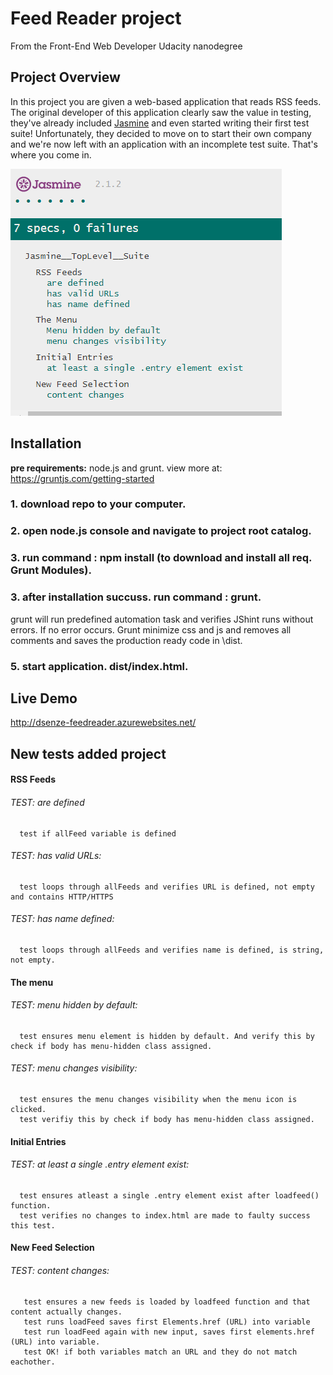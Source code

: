 # Feed Reader project 

From the Front-End Web Developer Udacity nanodegree 


## Project Overview

In this project you are given a web-based application that reads RSS feeds. The original developer of this application clearly saw the value in testing, they've already included [Jasmine](http://jasmine.github.io/) and even started writing their first test suite! Unfortunately, they decided to move on to start their own company and we're now left with an application with an incomplete test suite. That's where you come in.

![Alt text](/jasmine.PNG?raw=true "jasmine tests")
  
## Installation
**pre requirements:** node.js and grunt. view more at: https://gruntjs.com/getting-started

### 1. download repo to your computer.
### 2. open node.js console and navigate to project root catalog.
### 3. run command : **npm install** (to download and install all req. Grunt Modules). 
### 3. after installation succuss. run command : **grunt**.
grunt will run predefined automation task and verifies JShint runs without errors. If no error occurs. Grunt minimize css and js and removes all comments and saves the production ready code in \dist.
### 5. start application. dist/index.html.

## Live Demo
http://dsenze-feedreader.azurewebsites.net/


## New tests added project

#### RSS Feeds ####
 ###### TEST: are defined ######
      test if allFeed variable is defined
 ###### TEST: has valid URLs: ######
      test loops through allFeeds and verifies URL is defined, not empty and contains HTTP/HTTPS
 ###### TEST: has name defined: ######
      test loops through allFeeds and verifies name is defined, is string, not empty.
#### The menu ####
 ###### TEST: menu hidden by default: ######
      test ensures menu element is hidden by default. And verify this by check if body has menu-hidden class assigned.
 ###### TEST: menu changes visibility: ######
      test ensures the menu changes visibility when the menu icon is clicked. 
      test verifiy this by check if body has menu-hidden class assigned.
#### Initial Entries ####
  ###### TEST: at least a single .entry element exist: ######
      test ensures atleast a single .entry element exist after loadfeed() function.
      test verifies no changes to index.html are made to faulty success this test.
#### New Feed Selection ####
  ###### TEST: content changes: ######
       test ensures a new feeds is loaded by loadfeed function and that content actually changes.
       test runs loadFeed saves first Elements.href (URL) into variable
       test run loadFeed again with new input, saves first elements.href (URL) into variable.
       test OK! if both variables match an URL and they do not match eachother.

